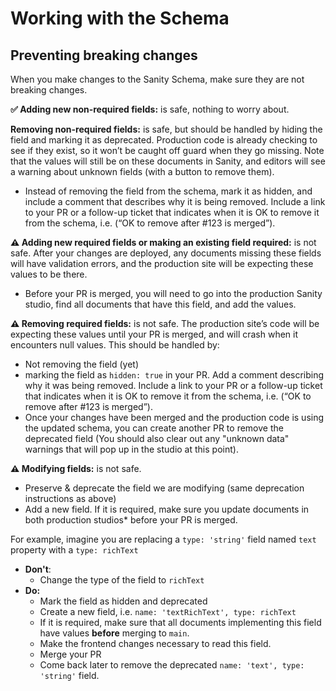 # Working with the Schema

## Preventing breaking changes

When you make changes to the Sanity Schema, make sure they are not breaking changes.

**✅ Adding new non-required fields:** is safe, nothing to worry about.

**Removing non-required fields:** is safe, but should be handled by hiding the field and marking it as deprecated. Production code is already checking to see if they exist, so it won’t be caught off guard when they go missing. Note that the values will still be on these documents in Sanity, and editors will see a warning about unknown fields (with a button to remove them).

- Instead of removing the field from the schema, mark it as hidden, and include a comment that describes why it is being removed. Include a link to your PR or a follow-up ticket that indicates when it is OK to remove it from the schema, i.e. (“OK to remove after #123 is merged”).

**⚠️ Adding new required fields or making an existing field required:** is not safe. After your changes are deployed, any documents missing these fields will have validation errors, and the production site will be expecting these values to be there.

- Before your PR is merged, you will need to go into the production Sanity studio, find all documents that have this field, and add the values.

**⚠️ Removing required fields:** is not safe. The production site’s code will be expecting these values until your PR is merged, and will crash when it encounters null values. This should be handled by:

- Not removing the field (yet)
- marking the field as `hidden: true` in your PR. Add a comment describing why it was being removed. Include a link to your PR or a follow-up ticket that indicates when it is OK to remove it from the schema, i.e. (“OK to remove after #123 is merged”).
- Once your changes have been merged and the production code is using the updated schema, you can create another PR to remove the deprecated field (You should also clear out any "unknown data" warnings that will pop up in the studio at this point).

**⚠️ Modifying fields:** is not safe.

- Preserve & deprecate the field we are modifying (same deprecation instructions as above)
- Add a new field. If it is required, make sure you update documents in both production studios\* before your PR is merged.

For example, imagine you are replacing a `type: 'string'` field named `text` property with a `type: richText`

- **Don't**:
  - Change the type of the field to `richText`
- **Do:**
  - Mark the field as hidden and deprecated
  - Create a new field, i.e. `name: 'textRichText', type: richText`
  - If it is required, make sure that all documents implementing this field have values **before** merging to `main`.
  - Make the frontend changes necessary to read this field.
  - Merge your PR
  - Come back later to remove the deprecated `name: 'text', type: 'string'` field.

